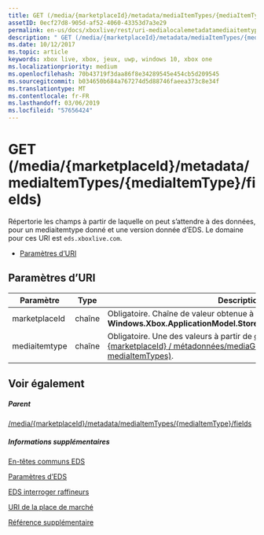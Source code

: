 ```yaml
---
title: GET (/media/{marketplaceId}/metadata/mediaItemTypes/{mediaItemType}/fields)
assetID: 0ecf27d8-905d-af52-4060-43353d7a3e29
permalink: en-us/docs/xboxlive/rest/uri-medialocalemetadatamediaitemtypefieldsget.html
description: " GET (/media/{marketplaceId}/metadata/mediaItemTypes/{mediaItemType}/fields)"
ms.date: 10/12/2017
ms.topic: article
keywords: xbox live, xbox, jeux, uwp, windows 10, xbox one
ms.localizationpriority: medium
ms.openlocfilehash: 70b43719f3daa86f8e34289545e454cb5d209545
ms.sourcegitcommit: b034650b684a767274d5d88746faeea373c8e34f
ms.translationtype: MT
ms.contentlocale: fr-FR
ms.lasthandoff: 03/06/2019
ms.locfileid: "57656424"
---
```

# <a name="get-mediamarketplaceidmetadatamediaitemtypesmediaitemtypefields"></a>GET (/media/{marketplaceId}/metadata/mediaItemTypes/{mediaItemType}/fields)
Répertorie les champs à partir de laquelle on peut s’attendre à des données, pour un mediaitemtype donné et une version donnée d’EDS. Le domaine pour ces URI est `eds.xboxlive.com`.
 
  * [Paramètres d’URI](#ID4EV)
 
<a id="ID4EV"></a>

 
## <a name="uri-parameters"></a>Paramètres d’URI
 
| Paramètre| Type| Description| 
| --- | --- | --- | 
| marketplaceId| chaîne| Obligatoire. Chaîne de valeur obtenue à partir de la <b>Windows.Xbox.ApplicationModel.Store.Configuration.MarketplaceId</b>.| 
| mediaitemtype| chaîne| Obligatoire. Une des valeurs à partir de [obtenir (/media/ {marketplaceId} / métadonnées/mediaGroups / {mediagroup} / mediaItemTypes)](uri-medialocalemetadatamediagroupsmediaitemtypesget.md).| 
  
<a id="ID4EAB"></a>

 
## <a name="see-also"></a>Voir également
 
<a id="ID4ECB"></a>

 
##### <a name="parent"></a>Parent 

[/media/{marketplaceId}/metadata/mediaItemTypes/{mediaItemType}/fields](uri-medialocalemetadatamediaitemtypefields.md)

  
<a id="ID4EMB"></a>

 
##### <a name="further-information"></a>Informations supplémentaires 

[En-têtes communs EDS](../../additional/edscommonheaders.md)

 [Paramètres d’EDS](../../additional/edsparameters.md)

 [EDS interroger raffineurs](../../additional/edsqueryrefiners.md)

 [URI de la place de marché](atoc-reference-marketplace.md)

 [Référence supplémentaire](../../additional/atoc-xboxlivews-reference-additional.md)

   
